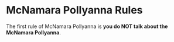 # McNamara Pollyanna Rules

The first rule of McNamara Pollyanna is **you do NOT talk about the McNamara Pollyanna**.

